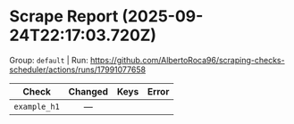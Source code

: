 # Scrape Report (2025-09-24T22:17:03.720Z)

Group: `default`  |  Run: https://github.com/AlbertoRoca96/scraping-checks-scheduler/actions/runs/17991077658

| Check | Changed | Keys | Error |
|---|:---:|:--|:--|
| `example_h1` | — |  |  |
